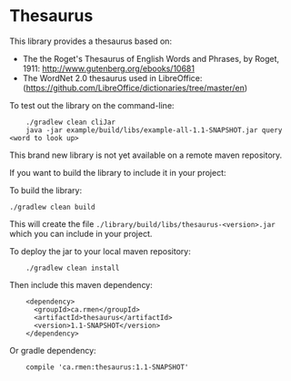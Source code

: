 Thesaurus
=========

This library provides a thesaurus based on:

* The the Roget's Thesaurus of English Words and Phrases, by Roget, 1911: http://www.gutenberg.org/ebooks/10681
* The WordNet 2.0 thesaurus used in LibreOffice: (https://github.com/LibreOffice/dictionaries/tree/master/en)

To test out the library on the command-line:

```
    ./gradlew clean cliJar
    java -jar example/build/libs/example-all-1.1-SNAPSHOT.jar query <word to look up>
```

This brand new library is not yet available on a remote maven repository.

If you want to build the library to include it in your project:

To build the library:

```
./gradlew clean build
```


This will create the file `./library/build/libs/thesaurus-<version>.jar` which you can include in your project.

To deploy the jar to your local maven repository:

```
    ./gradlew clean install
```

Then include this maven dependency:

```
    <dependency>
      <groupId>ca.rmen</groupId>
      <artifactId>thesaurus</artifactId>
      <version>1.1-SNAPSHOT</version>
    </dependency>
```

Or gradle dependency:

```
    compile 'ca.rmen:thesaurus:1.1-SNAPSHOT'
```
